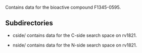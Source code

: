Contains data for the bioactive compound F1345-0595.

## Subdirectories

- cside/ contains data for the C-side search space on rv1821.

- nside/ contains data for the N-side search space on rv1821.

